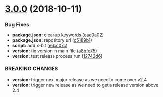 # [3.0.0](https://github.com/hexonet/ispapi_whmcs-pricing-importer-addon/compare/v2.0.0...v3.0.0) (2018-10-11)


### Bug Fixes

* **package.json:** cleanup keywords ([eae0a02](https://github.com/hexonet/ispapi_whmcs-pricing-importer-addon/commit/eae0a02))
* **package.json:** repository url ([c5189b1](https://github.com/hexonet/ispapi_whmcs-pricing-importer-addon/commit/c5189b1))
* **script:** add x-bit ([e6cc07c](https://github.com/hexonet/ispapi_whmcs-pricing-importer-addon/commit/e6cc07c))
* **version:** fix version in main file ([a8bfe75](https://github.com/hexonet/ispapi_whmcs-pricing-importer-addon/commit/a8bfe75))
* **version:** test release process run ([12742d6](https://github.com/hexonet/ispapi_whmcs-pricing-importer-addon/commit/12742d6))


### BREAKING CHANGES

* **version:** trigger next major release as we need to come over v2.4
* **version:** trigger new release as we need to get a release version above 2.4
